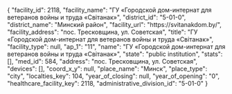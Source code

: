 {
    "facility_id": 2118,
    "facility_name": "ГУ «Городской дом-интернат для ветеранов войны и труда «Свiтанак»",
    "district_id": "5-01-0",
    "district_name": "Минский район",
    "facility_url": "https:\/\/svitanakdom.by\/",
    "facility_address": "пос. Тресковщина, ул. Советская",
    "title": "ГУ «Городской дом-интернат для ветеранов войны и труда «Свiтанак»",
    "facility_type": null,
    "ap_1": "11",
    "name": "ГУ «Городской дом-интернат для ветеранов войны и труда «Свiтанак»",
    "state": "public institution",
    "stats": [],
    "med_id": 584,
    "address": "пос. Тресковщина, ул. Советская",
    "devices": [],
    "coord_x_y": null,
    "place_name": "Минск",
    "place_type": "city",
    "localties_key": 104,
    "year_of_closing": null,
    "year_of_opening": "0",
    "healthcare_facility_key": 2118,
    "administrative_division_id": "5-01-0"
}